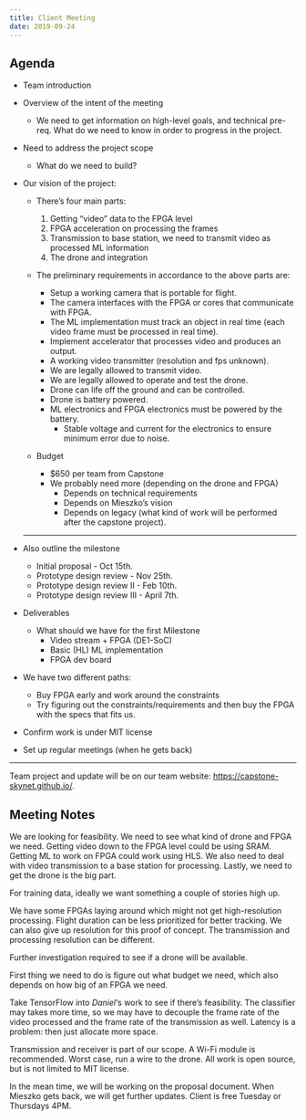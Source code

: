 ```yaml
---
title: Client Meeting
date: 2019-09-24
---
```


## Agenda

- Team introduction

- Overview of the intent of the meeting

  - We need to get information on high-level goals, and technical pre-req. What do we need to know in order to progress in the project. 

- Need to address the project scope

  - What do we need to build?

- Our vision of the project:

  - There’s four main parts:

    1. Getting “video” data to the FPGA level
    2. FPGA acceleration on processing the frames
    3. Transmission to base station, we need to transmit video as processed ML information
    4. The drone and integration
  - The preliminary requirements in accordance to the above parts are:

    - Setup a working camera that is portable for flight.
    - The camera interfaces with the FPGA or cores that communicate with FPGA.
    - The ML implementation must track an object in real time (each video frame must be processed in real time).
    - Implement accelerator that processes video and produces an output.
    - A working video transmitter (resolution and fps unknown).
    - We are legally allowed to transmit video.
    - We are legally allowed to operate and test the drone.
    - Drone can life off the ground and can be controlled.
    - Drone is battery powered.
    - ML electronics and FPGA electronics must be powered by the battery.
      - Stable voltage and current for the electronics to ensure minimum error due to noise.
  - Budget
    - $650 per team from Capstone
    - We probably need more (depending on the drone and FPGA)
      - Depends on technical requirements
      - Depends on Mieszko’s vision
      - Depends on legacy (what kind of work will be performed after the capstone project).
  
  ---
  
- Also outline the milestone

  - Initial proposal - Oct 15th.
  - Prototype design review - Nov 25th.
  - Prototype design review II - Feb 10th.
  - Prototype design review III - April 7th.

- Deliverables

  - What should we have for the first Milestone
    - Video stream + FPGA (DE1-SoC)
    - Basic (HL) ML implementation
    - FPGA dev board

- We have two different paths:

  - Buy FPGA early and work around the constraints
  - Try figuring out the constraints/requirements and then buy the FPGA with the specs that fits us.

- Confirm work is under MIT license
- Set up regular meetings (when he gets back)

---

Team project and update will be on our team website: <https://capstone-skynet.github.io/>.



## Meeting Notes

We are looking for feasibility. We need to see what kind of drone and FPGA we need. Getting video down to the FPGA level could be using SRAM. Getting ML to work on FPGA could work using HLS. We also need to deal with video transmission to a base station for processing. Lastly, we need to get the drone is the big part.

For training data, ideally we want something a couple of stories high up.

We have some FPGAs laying around which might not get high-resolution processing. Flight duration can be less prioritized for better tracking. We can also give up resolution for this proof of concept. The transmission and processing resolution can be different.

Further investigation required to see if a drone will be available. 

First thing we need to do is figure out what budget we need, which also depends on how big of an FPGA we need. 

Take TensorFlow into *Daniel*‘s work to see if there’s feasibility. The classifier may takes more time, so we may have to decouple the frame rate of the video processed and the frame rate of the transmission as well. Latency is a problem: then just allocate more space.

Transmission and receiver is part of our scope. A Wi-Fi module is recommended. Worst case, run a wire to the drone. All work is open source, but is not limited to MIT license.

In the mean time, we will be working on the proposal document. When Mieszko gets back, we will get further updates. Client is free Tuesday or Thursdays 4PM.

